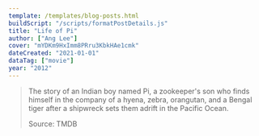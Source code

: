 ```yaml
---
template: /templates/blog-posts.html
buildScript: "/scripts/formatPostDetails.js"
title: "Life of Pi"
author: ["Ang Lee"]
cover: "mYDKm9HxImm8PRru3KbkHAe1cmk"
dateCreated: "2021-01-01"
dataTag: ["movie"]
year: "2012"
---
```


> The story of an Indian boy named Pi, a zookeeper's son who finds himself in the company of a hyena, zebra, orangutan, and a Bengal tiger after a shipwreck sets them adrift in the Pacific Ocean.
>
> Source: TMDB
